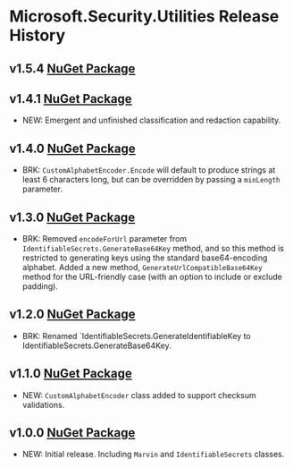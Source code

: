 # Microsoft.Security.Utilities Release History

## **v1.5.4** [NuGet Package](https://www.nuget.org/packages/Microsoft.Security.Utilities/1.5.4)


## **v1.4.1** [NuGet Package](https://www.nuget.org/packages/Microsoft.Security.Utilities/1.4.1)
* NEW: Emergent and unfinished classification and redaction capability.

## **v1.4.0** [NuGet Package](https://www.nuget.org/packages/Microsoft.Security.Utilities/1.4.0)
* BRK: `CustomAlphabetEncoder.Encode` will default to produce strings at least 6 characters long, but can be overridden by passing a `minLength` parameter.

## **v1.3.0** [NuGet Package](https://www.nuget.org/packages/Microsoft.Security.Utilities/1.3.0)
* BRK: Removed `encodeForUrl` parameter from `IdentifiableSecrets.GenerateBase64Key` method, and so this method is restricted to generating keys using the standard base64-encoding alphabet. Added a new method, `GenerateUrlCompatibleBase64Key` method for the URL-friendly case (with an option to include or exclude padding).

## **v1.2.0** [NuGet Package](https://www.nuget.org/packages/Microsoft.Security.Utilities/1.2.0)
* BRK: Renamed `IdentifiableSecrets.GenerateIdentifiableKey to IdentifiableSecrets.GenerateBase64Key.

## **v1.1.0** [NuGet Package](https://www.nuget.org/packages/Microsoft.Security.Utilities/1.1.0)
* NEW: `CustomAlphabetEncoder` class added to support checksum validations.

## **v1.0.0** [NuGet Package](https://www.nuget.org/packages/Microsoft.Security.Utilities/1.0.0)
* NEW: Initial release. Including `Marvin` and `IdentifiableSecrets` classes.
